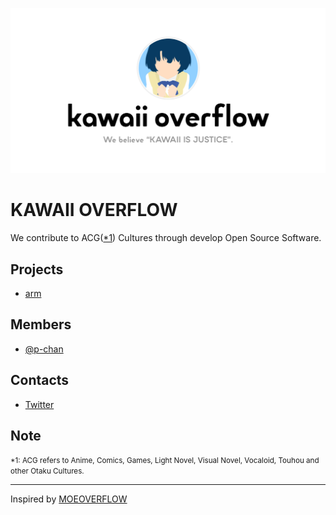 ![](./assets/og-image.png)

# KAWAII OVERFLOW

We contribute to ACG([\*1](#note)) Cultures through develop Open Source Software.

## Projects

- [arm](https://github.com/kawaiioverflow/arm)

## Members

- [@p-chan](https://github.com/p-chan)

## Contacts

- [Twitter](https://twitter.com/kawaiioverflow)

## Note

<small>\*1: ACG refers to Anime, Comics, Games, Light Novel, Visual Novel, Vocaloid, Touhou and other Otaku Cultures.</small>

---

Inspired by [MOEOVERFLOW](https://moeoverflow.com/)
